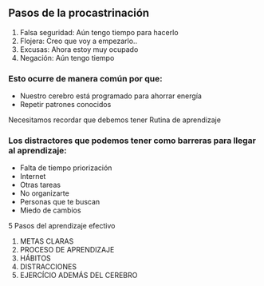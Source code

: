 ## Pasos de la procastrinación
1. Falsa seguridad: Aún tengo tiempo para hacerlo
2. Flojera: Creo que voy a empezarlo..
3. Excusas: Ahora estoy muy ocupado
4. Negación: Aún tengo tiempo

### Esto ocurre de manera común por que:
- Nuestro cerebro está programado para ahorrar energía
- Repetir patrones conocidos

Necesitamos recordar que debemos tener
Rutina de aprendizaje

### Los distractores que podemos tener como barreras para llegar al aprendizaje:
- Falta de tiempo priorización
- Internet
- Otras tareas
- No organizarte
- Personas que te buscan
- Miedo de cambios

5 Pasos del aprendizaje efectivo
1. METAS CLARAS
2. PROCESO DE APRENDIZAJE
3. HÁBITOS
4. DISTRACCIONES
5. EJERCÍCIO ADEMÁS DEL CEREBRO
